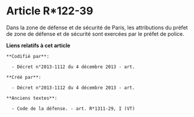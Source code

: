 # Article R*122-39

Dans la zone de défense et de sécurité de Paris, les attributions du préfet de zone de défense et de sécurité sont exercées
par le préfet de police.

**Liens relatifs à cet article**

	**Codifié par**:

	  - Décret n°2013-1112 du 4 décembre 2013 - art.

	**Créé par**:

	  - Décret n°2013-1112 du 4 décembre 2013 - art.

	**Anciens textes**:

	  - Code de la défense. - art. R*1311-29, I (VT)
